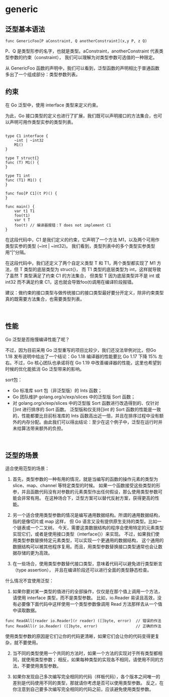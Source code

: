 # generic

## 泛型基本语法
```
func GenericFoo[P aConstraint, Q anotherConstraint](x,y P, z Q)
```
P、Q 是类型形参的名字，也就是类型。aConstraint，anotherConstraint 代表类型参数的约束（constraint），
我们可以理解为对类型参数可选值的一种限定。

从 GenericFoo 函数的声明中，我们可以看到，泛型函数的声明相比于普通函数多出了一个组成部分：类型参数列表。

## 约束
在 Go 泛型中，使用 interface 类型来定义约束。

为此，Go 接口类型的定义也进行了扩展，我们既可以声明接口的方法集合，也可以声明可用作类型实参的类型列表。
```

type C1 interface {
    ~int | ~int32
    M1()
}

type T struct{}
func (T) M1() {
}

type T1 int
func (T1) M1() {
}

func foo[P C1](t P)() {
}

func main() {
    var t1 T1
    foo(t1)
    var t T
    foo(t) // 编译器报错：T does not implement C1
}
```
在这段代码中，C1 是我们定义的约束，它声明了一个方法 M1，以及两个可用作类型实参的类型 (~int | ~int32)。
我们看到，类型列表中的多个类型实参类型用“|”分隔。

在这段代码中，我们还定义了两个自定义类型 T 和 T1，两个类型都实现了 M1 方法，但 T 类型的底层类型为 struct{}，
而 T1 类型的底层类型为 int，这样就导致了虽然 T 类型满足了约束 C1 的方法集合，
但类型 T 因为底层类型并不是 int 或 int32 而不满足约束 C1，这也就会导致foo(t)调用在编译阶段报错。

建议：做约束的接口类型与做传统接口的接口类型最好要分开定义，除非约束类型真的既需要方法集合，也需要类型列表。

<br>

## 性能
Go 泛型是否拖慢编译性能了呢？

不过，因为目前采用 Go 泛型重写的项目比较少，我们还没法举例对比，但Go 1.18 发布说明中给出了一个结论：Go 1.18 编译器的性能要比 Go 1.17 下降 15% 左右。不过，Go 核心团队也承诺将在 Go 1.19 中改善编译器的性能，这里也希望到时候的优化能抵消 Go 泛型带来的影响。


sort包：
- Go 标准库 sort 包（非泛型版）的 Ints 函数；
- Go 团队维护 golang.org/x/exp/slices 中的泛型版 Sort 函数；
- 对 golang.org/x/exp/slices 中的泛型版 Sort 函数进行改造得到的、仅针对[]int 进行排序的 Sort 函数。
泛型版和仅支持[]int 的 Sort 函数的性能是一致的，性能都要比目前标准库的 Ints 函数高出近一倍，并且在排序过程中没有额外的内存分配。由此我们可以得出结论：至少在这个例子中，泛型在运行时并未给算法带来额外的负担。

<br>

## 泛型的场景
适合使用范型的场景：

1. 首先，类型参数的一种有用的情况，就是当编写的函数的操作元素的类型为 slice、map、channel 等特定类型的时候。
如果一个函数接受这些类型的形参，并且函数代码没有对参数的元素类型作出任何假设，那么使用类型参数可能会非常有用。
在这种场合下，泛型方案可以替代反射方案，获得更高的性能。

2. 另一个适合使用类型参数的情况是编写通用数据结构。所谓的通用数据结构，指的是像切片或 map 这样，
但 Go 语言又没有提供原生支持的类型。比如一个链表或一个二叉树。
今天，需要这类数据结构的程序会使用特定的元素类型实现它们，或者是使用接口类型（interface{}）来实现。
不过，如果我们使用类型参数替换特定元素类型，可以实现一个更通用的数据结构，
这个通用的数据结构可以被其他程序复用。而且，用类型参数替换接口类型通常也会让数据存储的更为高效。

3. 在一些场合，使用类型参数替代接口类型，意味着代码可以避免进行类型断言（type assertion），
并且在编译阶段还可以进行全面的类型静态检查。


什么情况不宜使用泛型：

1. 如果你要对某一类型的值进行的全部操作，仅仅是在那个值上调用一个方法，请使用 interface 类型，而不是类型参数。
比如，io.Reader 易读且高效，没有必要像下面代码中这样使用一个类型参数像调用 Read 方法那样去从一个值中读取数据。
```
func ReadAll[reader io.Reader](r reader) ([]byte, error)  // 错误的作法
func ReadAll(r io.Reader) ([]byte, error)                 // 正确的作法
```
使用类型参数的原因是它们让你的代码更清晰，如果它们会让你的代码变得更复杂，就不要使用。

2. 当不同的类型使用一个共同的方法时，如果一个方法的实现对于所有类型都相同，就使用类型参数；
相反，如果每种类型的实现各不相同，请使用不同的方法，不要使用类型参数。

3. 如果你发现自己多次编写完全相同的代码（样板代码），各个版本之间唯一的差别是代码使用不同的类型，那就请你考虑是否可以使用类型参数。
反之，在你注意到自己要多次编写完全相同的代码之前，应该避免使用类型参数。